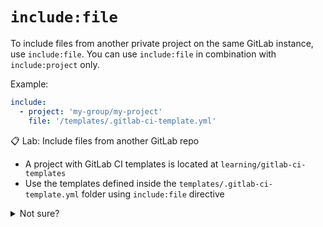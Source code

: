 # `include:file`

To include files from another private project on the same GitLab instance, use `include:file`. You can use `include:file` in combination with `include:project` only.

Example:
```yaml
include:
  - project: 'my-group/my-project'
    file: '/templates/.gitlab-ci-template.yml'
```

📋 Lab: Include files from another GitLab repo
- A project with GitLab CI templates is located at `learning/gitlab-ci-templates`
- Use the templates defined inside the `templates/.gitlab-ci-template.yml` folder using `include:file` directive


<details>
  <summary>Not sure?</summary>
<br>

Update the `.gitlab-ci.yml` file with below content and see the pipeline running:

```yaml
stages:
  - build
  - test
  - deploy

include:
  - project: 'learning/gitlab-ci-templates'
    file: '/templates/.gitlab-ci-template.yml'

```
</details><br/>

<br/>
